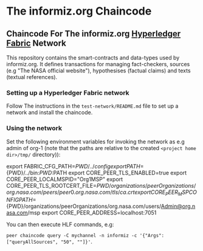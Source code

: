 # The informiz.org Chaincode
## Chaincode For The informiz.org [Hyperledger Fabric](https://www.ibm.com/blockchain/hyperledger "IBM HLF") Network

This repository contains the smart-contracts and data-types used by informiz.org. It defines transactions for managing 
fact-checkers, sources (e.g "The NASA official website"), hypothesises (factual claims) and texts (textual references).

### Setting up a Hyperledger Fabric network

Follow The instructions in the `test-network/README.md` file to set up a network and install the chaincode.

### Using the network
Set the following environment variables for invoking the network as e.g admin of org-1 (note that the paths are relative 
to the created `<project home dir>/tmp/` directory)):

export FABRIC_CFG_PATH=$PWD/../config
export PATH=${PWD}/../bin:${PWD}:$PATH
export CORE_PEER_TLS_ENABLED=true
export CORE_PEER_LOCALMSPID="Org1MSP"
export CORE_PEER_TLS_ROOTCERT_FILE=${PWD}/organizations/peerOrganizations/org.nasa.com/peers/peer0.org.nasa.com/tls/ca.crt
export CORE_PEER_MSPCONFIGPATH=${PWD}/organizations/peerOrganizations/org.nasa.com/users/Admin@org.nasa.com/msp
export CORE_PEER_ADDRESS=localhost:7051

You can then execute HLF commands, e.g:

`peer chaincode query -C mychannel -n informiz -c '{"Args":["queryAllSources", "50", ""]}'`.



 